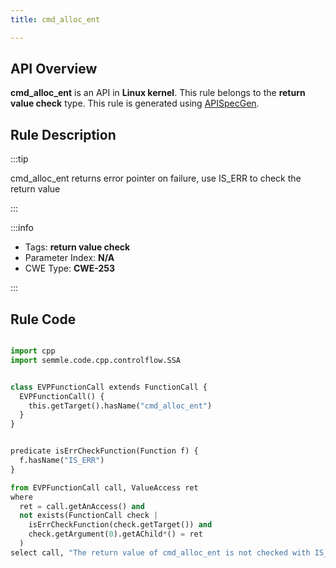 ```yaml
---
title: cmd_alloc_ent

---
```



## API Overview
**cmd_alloc_ent** is an API in **Linux kernel**. This rule belongs to the **return value check** type. This rule is generated using [APISpecGen](../../tools/APISpecGen).
## Rule Description

:::tip

cmd_alloc_ent returns error pointer on failure, use IS_ERR to check the return value

:::

:::info

- Tags: **return value check**
- Parameter Index: **N/A**
- CWE Type: **CWE-253**

:::

## Rule Code
```python

import cpp
import semmle.code.cpp.controlflow.SSA


class EVPFunctionCall extends FunctionCall {
  EVPFunctionCall() {
    this.getTarget().hasName("cmd_alloc_ent")
  }
}


predicate isErrCheckFunction(Function f) {
  f.hasName("IS_ERR") 
}

from EVPFunctionCall call, ValueAccess ret
where
  ret = call.getAnAccess() and
  not exists(FunctionCall check |
    isErrCheckFunction(check.getTarget()) and
    check.getArgument(0).getAChild*() = ret
  )
select call, "The return value of cmd_alloc_ent is not checked with IS_ERR."
    
```